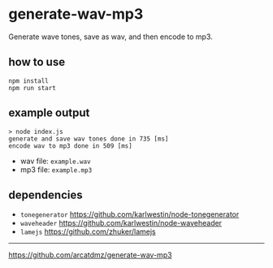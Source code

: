 # generate-wav-mp3

Generate wave tones, save as wav, and then encode to mp3.

## how to use

```
npm install
npm run start
```

## example output

```
> node index.js
generate and save wav tones done in 735 [ms]
encode wav to mp3 done in 509 [ms]
```

- wav file: `example.wav`
- mp3 file: `example.mp3`

## dependencies

- `tonegenerator` https://github.com/karlwestin/node-tonegenerator
- `waveheader` https://github.com/karlwestin/node-waveheader
- `lamejs` https://github.com/zhuker/lamejs

---

https://github.com/arcatdmz/generate-wav-mp3
